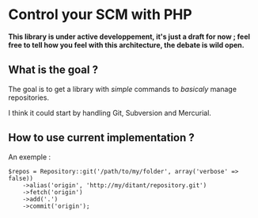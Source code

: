 Control your SCM with PHP
=========================

**This library is under active developpement, it's just a draft for now ;
feel free to tell how you feel with this architecture, the debate is wild open.**


What is the goal ?
------------------

The goal is to get a library with *simple* commands to *basicaly* manage repositories.

I think it could start by handling Git, Subversion and Mercurial.


How to use current implementation ?
-----------------------------------

An exemple :

    $repos = Repository::git('/path/to/my/folder', array('verbose' => false))
        ->alias('origin', 'http://my/ditant/repository.git')
        ->fetch('origin')
        ->add('.')
        ->commit('origin');